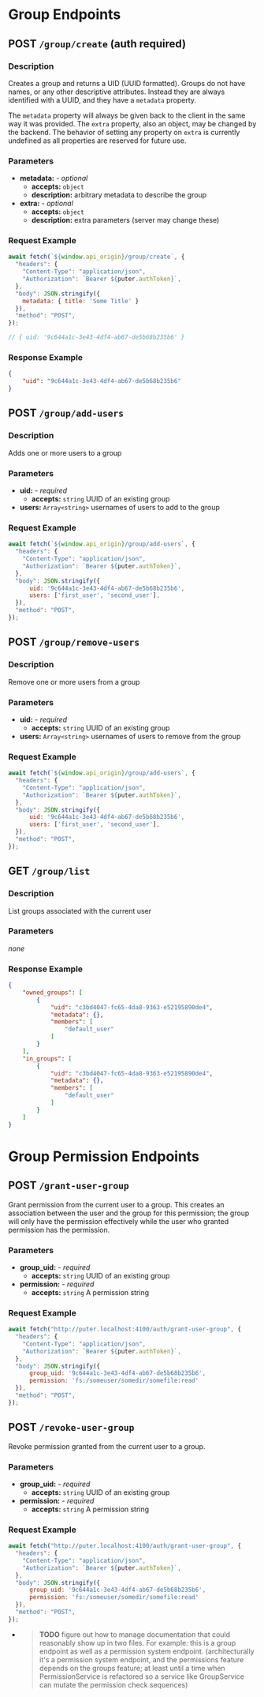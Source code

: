 # Group Endpoints

## POST `/group/create` (auth required)

### Description

Creates a group and returns a UID (UUID formatted).
Groups do not have names, or any other descriptive attributes.
Instead they are always identified with a UUID, and they have
a `metadata` property.

The `metadata` property will always be given back to the client
in the same way it was provided. The `extra` property, also an
object, may be changed by the backend. The behavior of setting
any property on `extra` is currently undefined as all properties
are reserved for future use.

### Parameters

- **metadata:** _- optional_
  - **accepts:** `object`
  - **description:** arbitrary metadata to describe the group
- **extra:** _- optional_
  - **accepts:** `object`
  - **description:** extra parameters (server may change these)

### Request Example

```javascript
await fetch(`${window.api_origin}/group/create`, {
  "headers": {
    "Content-Type": "application/json",
    "Authorization": `Bearer ${puter.authToken}`,
  },
  "body": JSON.stringify({
    metadata: { title: 'Some Title' }
  }),
  "method": "POST",
});

// { uid: '9c644a1c-3e43-4df4-ab67-de5b68b235b6' }
```

### Response Example

```json
{
    "uid": "9c644a1c-3e43-4df4-ab67-de5b68b235b6"
}
```

## POST `/group/add-users`

### Description

Adds one or more users to a group

### Parameters

- **uid:** _- required_
  - **accepts:** `string`
    UUID of an existing group
- **users:** `Array<string>`
  usernames of users to add to the group

### Request Example

```javascript
await fetch(`${window.api_origin}/group/add-users`, {
  "headers": {
    "Content-Type": "application/json",
    "Authorization": `Bearer ${puter.authToken}`,
  },
  "body": JSON.stringify({
      uid: '9c644a1c-3e43-4df4-ab67-de5b68b235b6',
      users: ['first_user', 'second_user'],
  }),
  "method": "POST",
});
```

## POST `/group/remove-users`

### Description

Remove one or more users from a group

### Parameters

- **uid:** _- required_
  - **accepts:** `string`
    UUID of an existing group
- **users:** `Array<string>`
  usernames of users to remove from the group

### Request Example

```javascript
await fetch(`${window.api_origin}/group/add-users`, {
  "headers": {
    "Content-Type": "application/json",
    "Authorization": `Bearer ${puter.authToken}`,
  },
  "body": JSON.stringify({
      uid: '9c644a1c-3e43-4df4-ab67-de5b68b235b6',
      users: ['first_user', 'second_user'],
  }),
  "method": "POST",
});
```

## GET `/group/list`

### Description

List groups associated with the current user

### Parameters

_none_

### Response Example

```json
{
    "owned_groups": [
        {
            "uid": "c3bd4047-fc65-4da8-9363-e52195890de4",
            "metadata": {},
            "members": [
                "default_user"
            ]
        }
    ],
    "in_groups": [
        {
            "uid": "c3bd4047-fc65-4da8-9363-e52195890de4",
            "metadata": {},
            "members": [
                "default_user"
            ]
        }
    ]
}
```

# Group Permission Endpoints

## POST `/grant-user-group`

Grant permission from the current user to a group.
This creates an association between the user and the
group for this permission; the group will only have
the permission effectively while the user who granted
permission has the permission.

### Parameters

- **group_uid:** _- required_
  - **accepts:** `string`
    UUID of an existing group
- **permission:** _- required_
  - **accepts:** `string`
    A permission string

### Request Example

```javascript
await fetch("http://puter.localhost:4100/auth/grant-user-group", {
  "headers": {
    "Content-Type": "application/json",
    "Authorization": `Bearer ${puter.authToken}`,
  },
  "body": JSON.stringify({
      group_uid: '9c644a1c-3e43-4df4-ab67-de5b68b235b6',
      permission: 'fs:/someuser/somedir/somefile:read'
  }),
  "method": "POST",
});
```

## POST `/revoke-user-group`

Revoke permission granted from the current user
to a group.

### Parameters

- **group_uid:** _- required_
  - **accepts:** `string`
    UUID of an existing group
- **permission:** _- required_
  - **accepts:** `string`
    A permission string

### Request Example

```javascript
await fetch("http://puter.localhost:4100/auth/grant-user-group", {
  "headers": {
    "Content-Type": "application/json",
    "Authorization": `Bearer ${puter.authToken}`,
  },
  "body": JSON.stringify({
      group_uid: '9c644a1c-3e43-4df4-ab67-de5b68b235b6',
      permission: 'fs:/someuser/somedir/somefile:read'
  }),
  "method": "POST",
});
```

- > **TODO** figure out how to manage documentation that could
    reasonably show up in two files. For example: this is a group
    endpoint as well as a permission system endpoint.
    (architecturally it's a permission system endpoint, and
    the permissions feature depends on the groups feature;
    at least until a time when PermissionService is refactored
    so a service like GroupService can mutate the permission
    check sequences)
